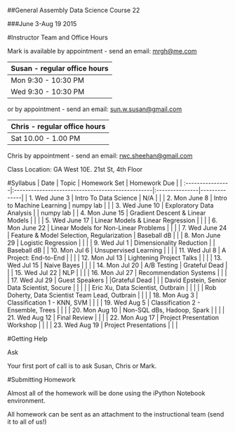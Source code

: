 ##General Assembly Data Science Course 22 

###June 3-Aug 19 2015

#Instructor Team and Office Hours

Mark is available by appointment - send an email: mrgh@me.com



|  Susan - regular office hours | 
| :------------ |
| Mon  9:30 - 10:30 PM    | 
| Wed 9:30 - 10:30 PM   |     

or by appointment - send an email: sun.w.susan@gmail.com


|  Chris - regular office hours | 
| :------------ |
| Sat  10.00 - 1.00 PM    | 

Chris by appointment - send an email: rwc.sheehan@gmail.com

Class Location: GA West 10E. 21st St, 4th Floor

#Syllabus
| Date             | Topic                                            | Homework Set   | Homework Due |
| :----------------|:-------------------------------------------------|:---------------|--------------|
| 1. Wed June 3    | Intro To Data Science                            | N/A            |              |
| 2. Mon June 8    | Intro to Machine Learning                        | numpy lab      |              |
| 3. Wed June 10   | Exploratory Data Analysis                        |                | numpy lab    |
| 4. Mon June 15   | Gradient Descent & Linear Models                 |                |              |
| 5. Wed June 17   | Linear Models & Linear Regression                |                |              |
| 6. Mon June 22   | Linear Models for Non-Linear Problems            |                |              |
| 7. Wed June 24   | Feature & Model Selection, Regularization        | Baseball dB    |              |
| 8. Mon June 29   | Logistic Regression                              |                |              |
| 9. Wed Jul 1     | Dimensionality Reduction                         |                | Baseball dB  |
| 10. Mon Jul 6    | Unsupervised Learning                            |                |              |
| 11. Wed Jul 8    | A Project: End-to-End                            |                |              |
| 12. Mon Jul 13   | Lightening Project Talks                         |                |              |
| 13. Wed Jul 15   | Naive Bayes                                      |                |              |
| 14. Mon Jul 20   | A/B Testing                                      | Grateful Dead  |              |
| 15. Wed Jul 22   | NLP                                              |                |              |
| 16. Mon Jul 27   | Recommendation Systems                           |                |              |
| 17. Wed Jul 29   | Guest Speakers                                   |                |Grateful Dead |
|                  | David Epstein, Senior Data Scientist, Socure     |                |              |
|                  | Eric Xu, Data Scientist, Outbrain                |                |              |
|                  | Rob Doherty, Data Scientist Team Lead, Outbrain  |                |              |
| 18. Mon Aug 3    | Classification 1 - KNN, SVM                      |                |              |
| 19. Wed Aug 5    | Classification 2 - Ensemble, Trees               |                |              |
| 20. Mon Aug 10   | Non-SQL dBs, Hadoop, Spark                       |                |              |
| 21. Wed Aug 12   | Final Review                                     |                |              |
| 22. Mon Aug 17   | Project Presentation Workshop                    |                |              |
| 23. Wed Aug 19   | Project Presentations                            |                |              |

#Getting Help

Ask

Your first port of call is to ask Susan, Chris or Mark.

#Submitting Homework

Almost all of the homework will be done using the iPython Notebook environment. 

All homework can be sent as an attachment to the instructional team (send it to all of us!)
